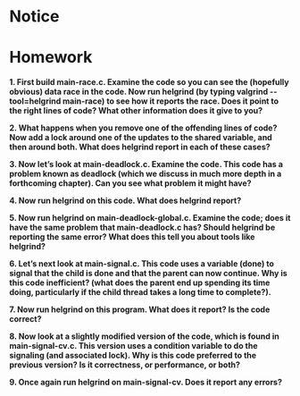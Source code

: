 
# Notice

# Homework


**1. First build main-race.c. Examine the code so you can see the (hopefully obvious) data race in the code. Now run helgrind (by typing valgrind --tool=helgrind main-race) to see how it reports the race. Does it point to the right lines of code? What other information does it give to you?**

**2. What happens when you remove one of the offending lines of code? Now add a lock around one of the updates to the shared variable, and then around both. What does helgrind report in each of these cases?**

**3. Now let’s look at main-deadlock.c. Examine the code. This code has a problem known as deadlock (which we discuss in much more depth in a forthcoming chapter). Can you see what problem it might have?**

**4. Now run helgrind on this code. What does helgrind report?**

**5. Now run helgrind on main-deadlock-global.c. Examine the code; does it have the same problem that main-deadlock.c has? Should helgrind be reporting the same error? What does this tell you about tools like helgrind?**

**6. Let’s next look at main-signal.c. This code uses a variable (done) to signal that the child is done and that the parent can now continue. Why is this code inefficient? (what does the parent end up spending its time doing, particularly if the child thread takes a long time to complete?).**

**7. Now run helgrind on this program. What does it report? Is the code correct?**

**8. Now look at a slightly modified version of the code, which is found in main-signal-cv.c. This version uses a condition variable to do the signaling (and associated lock). Why is this code preferred to the previous version? Is it correctness, or performance, or both?**

**9. Once again run helgrind on main-signal-cv. Does it report any errors?**
